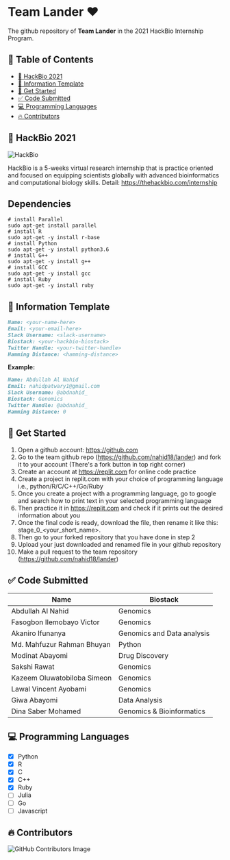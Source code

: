 # Team Lander ❤️
<!-- markdownlint-disable -->
The github repository of **Team Lander** in the 2021 HackBio Internship Program.

## 🏁 Table of Contents
<!-- markdownlint-disable -->
  - [🧬 HackBio 2021](#-hackbio-2021)
  - [📙 Information Template](#-information-template)
  - [🚀 Get Started](#-get-started)
  - [✅ Code Submitted](#-code-submitted)
  - [💻 Programming Languages](#-programming-languages)
  - [🔥 Contributors](#-contributors)

## 🧬 HackBio 2021
<!-- markdownlint-disable -->
![HackBio](https://pbs.twimg.com/profile_banners/1231617259086413825/1592775608/600x200)

HackBio is a 5-weeks virtual research internship that is practice oriented and focused on equipping scientists globally with advanced bioinformatics and computational biology skills.
Detail: https://thehackbio.com/internship

## Dependencies
```
# install Parallel
sudo apt-get install parallel 
# install R
sudo apt-get -y install r-base
# install Python
sudo apt-get -y install python3.6
# install G++
sudo apt-get -y install g++
# install GCC
sudo apt-get -y install gcc
# install Ruby
sudo apt-get -y install ruby
```

## 📙 Information Template
<!-- markdownlint-disable -->
```markdown
Name: <your-name-here>
Email: <your-email-here>
Slack Username: <slack-username>
Biostack: <your-hackbio-biostack>
Twitter Handle: <your-twitter-handle>
Hamming Distance: <hamming-distance>
```
**Example:**
```markdown
Name: Abdullah Al Nahid
Email: nahidpatwary1@gmail.com
Slack Username: @abdnahid_
Biostack: Genomics
Twitter Handle: @abdnahid_
Hamming Distance: 0
```
## 🚀 Get Started
1. Open a github account: https://github.com
2. Go to the team github repo (https://github.com/nahid18/lander) and fork it to your account (There's a fork button in top right corner)
3. Create an account at https://replit.com for online code practice
4. Create a project in replit.com with your choice of programming language i.e., python/R/C/C++/Go/Ruby
5. Once you create a project with a programming language, go to google and search how to print text in your selected programming language
6. Then practice it in https://replit.com and check if it prints out the desired information about you
7. Once the final code is ready, download the file, then rename it like this: stage_0_<your_short_name>.<file-extension>
8. Then go to your forked repository that you have done in step 2
9. Upload your just downloaded and renamed file in your github repository
10. Make a pull request to the team repository (https://github.com/nahid18/lander)

## ✅ Code Submitted
<!-- markdownlint-disable -->
Name                         |  Biostack
-----------------------------|----------------------------
Abdullah Al Nahid            |  Genomics
Fasogbon Ilemobayo Victor    |  Genomics
Akaniro Ifunanya             |  Genomics and Data analysis
Md. Mahfuzur Rahman Bhuyan   |  Python
Modinat Abayomi              |  Drug Discovery
Sakshi Rawat                 |  Genomics
Kazeem Oluwatobiloba Simeon  |  Genomics
Lawal Vincent Ayobami        |  Genomics
Giwa Abayomi                 |  Data Analysis
Dina Saber Mohamed           |  Genomics & Bioinformatics


## 💻 Programming Languages
<!-- markdownlint-disable -->
- [X] Python 
- [X] R
- [X] C
- [X] C++
- [X] Ruby
- [ ] Julia
- [ ] Go 
- [ ] Javascript

## 🔥 Contributors
<!-- markdownlint-disable -->
![GitHub Contributors Image](https://contrib.rocks/image?repo=nahid18/lander)